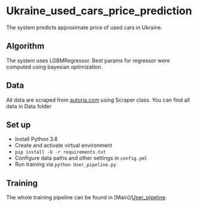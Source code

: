 # Ukraine_used_cars_price_prediction
The  system predicts approximate price of used cars in Ukraine.

## Algorithm
The system uses LGBMRegressor.
Best params for regressor were computed using bayesian optimization.

## Data
All  data are scraped from <a href='https://auto.ria.com/uk/'>autoria.com</a> using Scraper class.
You can find all data in Data folder


## Set up
* Install Python 3.8 
* Create and activate virtual environment
* `pip install -U -r requirements.txt`
* Configure data paths and other settings in `config.yml`
* Run training via `python User_pipeline.py`

## Training
The whole training pipeline can be found in [Main]/[User_pipeline](train_pipeline.py).

